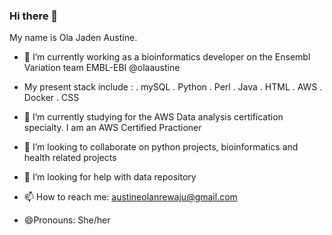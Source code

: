 ### Hi there 👋


My name is Ola Jaden Austine.

- 🔭 I’m currently working as a bioinformatics developer on the Ensembl Variation team EMBL-EBI @olaaustine
- My present stack include :
    . mySQL 
    . Python
    . Perl
    . Java 
    . HTML 
    . AWS
    . Docker
    . CSS 
- 🌱 I’m currently studying for the AWS Data analysis certification specialty. I am an AWS Certified Practioner 

- 👯 I’m looking to collaborate on python projects, bioinformatics and health related projects 

- 🤔 I’m looking for help with data repository 

- 📫 How to reach me: austineolanrewaju@gmail.com

- 😄Pronouns: She/her 

